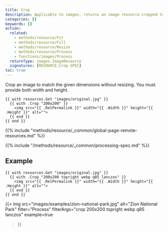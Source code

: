 ```yaml
---
title: Crop
description: Applicable to images, returns an image resource cropped to the given dimensions without resizing.
categories: []
keywords: []
action:
  related:
    - methods/resource/Fit
    - methods/resource/Fill
    - methods/resource/Resize
    - methods/resource/Process
    - functions/images/Process
  returnType: images.ImageResource
  signatures: [RESOURCE.Crop SPEC]
toc: true
---
```


Crop an image to match the given dimensions without resizing. You must provide both width and height.

```go-html-template
{{ with resources.Get "images/original.jpg" }}
  {{ with .Crop "200x200" }}
    <img src="{{ .RelPermalink }}" width="{{ .Width }}" height="{{ .Height }}" alt="">
  {{ end }}
{{ end }}
```

{{% include "methods/resource/_common/global-page-remote-resources.md" %}}

{{% include "/methods/resource/_common/processing-spec.md" %}}

## Example

```go-html-template
{{ with resources.Get "images/original.jpg" }}
  {{ with .Crop "200x200 topright webp q85 lanczos" }}
    <img src="{{ .RelPermalink }}" width="{{ .Width }}" height="{{ .Height }}" alt="">
  {{ end }}
{{ end }}
```

{{< img
  src="images/examples/zion-national-park.jpg"
  alt="Zion National Park"
  filter="Process"
  filterArgs="crop 200x200 topright webp q85 lanczos"
  example=true
>}}
